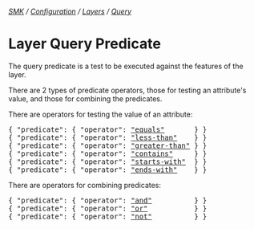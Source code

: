 ###### [SMK](../../../..) / [Configuration](../../..) / [Layers](../..) / [Query](..)

# Layer Query Predicate

The query predicate is a test to be executed against the features of the layer.

There are 2 types of predicate operators, those for testing an attribute's value, and those for combining the predicates.

There are operators for testing the value of an attribute:

<pre>
{ "predicate": { "operator": <a href="equals"       >"equals"</a>       } }
{ "predicate": { "operator": <a href="less-than"    >"less-than"</a>    } }
{ "predicate": { "operator": <a href="greater-than" >"greater-than"</a> } }
{ "predicate": { "operator": <a href="contains"     >"contains"</a>     } }
{ "predicate": { "operator": <a href="starts-with"  >"starts-with"</a>  } }
{ "predicate": { "operator": <a href="ends-with"    >"ends-with"</a>    } }
</pre>

There are operators for combining predicates:

<pre>
{ "predicate": { "operator": <a href="and"          >"and"</a>          } }
{ "predicate": { "operator": <a href="or"           >"or"</a>           } }
{ "predicate": { "operator": <a href="not"          >"not"</a>          } }
</pre>

